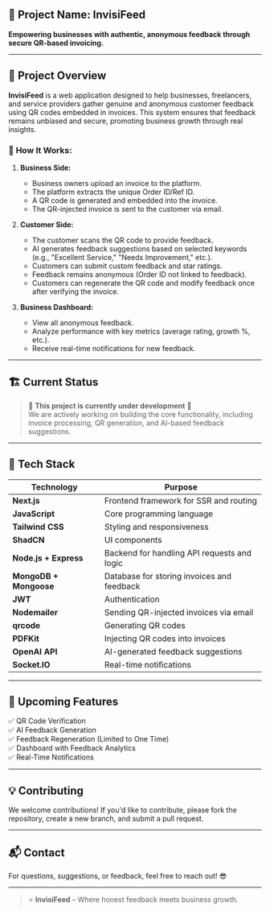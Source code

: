## 📝 **Project Name: InvisiFeed**  
**Empowering businesses with authentic, anonymous feedback through secure QR-based invoicing.**  

---

## 🚀 **Project Overview**  
**InvisiFeed** is a web application designed to help businesses, freelancers, and service providers gather genuine and anonymous customer feedback using QR codes embedded in invoices. This system ensures that feedback remains unbiased and secure, promoting business growth through real insights.  

### 🌟 **How It Works:**  
1. **Business Side:**  
   - Business owners upload an invoice to the platform.  
   - The platform extracts the unique Order ID/Ref ID.  
   - A QR code is generated and embedded into the invoice.  
   - The QR-injected invoice is sent to the customer via email.  

2. **Customer Side:**  
   - The customer scans the QR code to provide feedback.  
   - AI generates feedback suggestions based on selected keywords (e.g., "Excellent Service," "Needs Improvement," etc.).  
   - Customers can submit custom feedback and star ratings.  
   - Feedback remains anonymous (Order ID not linked to feedback).  
   - Customers can regenerate the QR code and modify feedback once after verifying the invoice.  

3. **Business Dashboard:**  
   - View all anonymous feedback.  
   - Analyze performance with key metrics (average rating, growth %, etc.).  
   - Receive real-time notifications for new feedback.  

---

## 🏗️ **Current Status**  
> 🚧 **This project is currently under development** 🚧  
We are actively working on building the core functionality, including invoice processing, QR generation, and AI-based feedback suggestions.  

---

## 🔧 **Tech Stack**  
| Technology | Purpose |  
|-----------|---------|  
| **Next.js** | Frontend framework for SSR and routing |  
| **JavaScript** | Core programming language |  
| **Tailwind CSS** | Styling and responsiveness |  
| **ShadCN** | UI components |  
| **Node.js + Express** | Backend for handling API requests and logic |  
| **MongoDB + Mongoose** | Database for storing invoices and feedback |  
| **JWT** | Authentication |  
| **Nodemailer** | Sending QR-injected invoices via email |  
| **qrcode** | Generating QR codes |  
| **PDFKit** | Injecting QR codes into invoices |  
| **OpenAI API** | AI-generated feedback suggestions |  
| **Socket.IO** | Real-time notifications |  

---

## 📅 **Upcoming Features**  
✅ QR Code Verification  
✅ AI Feedback Generation  
✅ Feedback Regeneration (Limited to One Time)  
✅ Dashboard with Feedback Analytics  
✅ Real-Time Notifications  

---

## 💡 **Contributing**  
We welcome contributions! If you'd like to contribute, please fork the repository, create a new branch, and submit a pull request.  

---

## 📬 **Contact**  
For questions, suggestions, or feedback, feel free to reach out! 😎  

---

> ⭐ **InvisiFeed** – Where honest feedback meets business growth.  